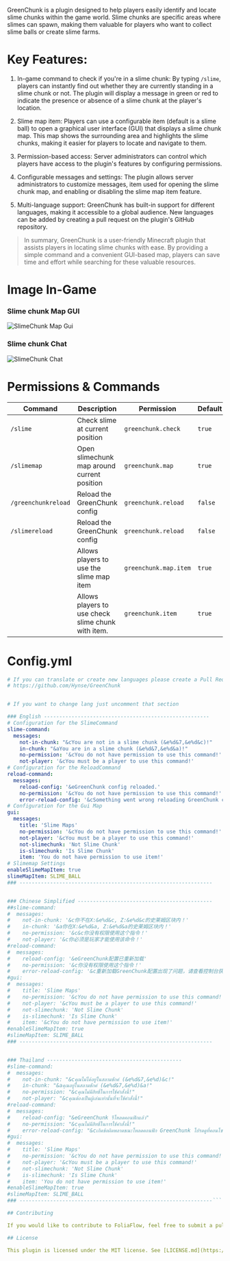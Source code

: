 GreenChunk is a plugin designed to help players easily identify and locate slime chunks within the game world. Slime chunks are specific areas where slimes can spawn, making them valuable for players who want to collect slime balls or create slime farms.

# Key Features:

1.  In-game command to check if you're in a slime chunk: By typing `/slime`, players can instantly find out whether they are currently standing in a slime chunk or not. The plugin will display a message in green or red to indicate the presence or absence of a slime chunk at the player's location.
    
2.  Slime map item: Players can use a configurable item (default is a slime ball) to open a graphical user interface (GUI) that displays a slime chunk map. This map shows the surrounding area and highlights the slime chunks, making it easier for players to locate and navigate to them.
    
3.  Permission-based access: Server administrators can control which players have access to the plugin's features by configuring permissions.
    
4.  Configurable messages and settings: The plugin allows server administrators to customize messages, item used for opening the slime chunk map, and enabling or disabling the slime map item feature.
    
5.  Multi-language support: GreenChunk has built-in support for different languages, making it accessible to a global audience. New languages can be added by creating a pull request on the plugin's GitHub repository.
    
> In summary, GreenChunk is a user-friendly Minecraft plugin that assists players in locating slime chunks with ease. By providing a simple command and a convenient GUI-based map, players can save time and effort while searching for these valuable resources.

# Image In-Game
### Slime chunk Map GUI
![SlimeChunk Map Gui](https://cdn.discordapp.com/attachments/1069509162989523015/1101220991801237545/image.png)
### Slime chunk Chat
![SlimeChunk Chat](https://media.discordapp.net/attachments/1069509162989523015/1101221387005337610/image.png)


# Permissions & Commands
| Command | Description  | Permission | Default |
|--|--|--|--|
| `/slime` | Check slime at current position | `greenchunk.check` | `true`|
| `/slimemap` | Open slimechunk map around current position | `greenchunk.map` | `true`|
| `/greenchunkreload` | Reload the GreenChunk config | `greenchunk.reload` | `false`|
| `/slimereload` | Reload the GreenChunk config | `greenchunk.reload` | `false`|
|  | Allows players to use the slime map item | `greenchunk.map.item` | `true`|
|  | Allows players to use check slime chunk with item. | `greenchunk.item` | `true`|

# Config.yml
```yml
# If you can translate or create new languages please create a Pull Request
# https://github.com/Hynse/GreenChunk


# If you want to change lang just uncomment that section

### English ------------------------------------------------------
# Configuration for the SlimeCommand
slime-command:
  messages:
    not-in-chunk: "&cYou are not in a slime chunk (&e%d&7,&e%d&c)!"
    in-chunk: "&aYou are in a slime chunk (&e%d&7,&e%d&a)!"
    no-permission: '&cYou do not have permission to use this command!'
    not-player: '&cYou must be a player to use this command!'
# Configuration for the ReloadCommand
reload-command:
  messages:
    reload-config: '&eGreenChunk config reloaded.'
    no-permission: '&cYou do not have permission to use this command!'
    error-reload-config: '&cSomething went wrong reloading GreenChunk config, see the console for more.'
# Configuration for the Gui Map
gui:
  messages:
    title: 'Slime Maps'
    no-permission: '&cYou do not have permission to use this command!'
    not-player: '&cYou must be a player to use this command!'
    not-slimechunk: 'Not Slime Chunk'
    is-slimechunk: 'Is Slime Chunk'
    item: 'You do not have permission to use item!'
# Slimemap Settings
enableSlimeMapItem: true
slimeMapItem: SLIME_BALL
### ---------------------------------------------------------------


### Chinese Simplified --------------------------------------------
##slime-command:
#  messages:
#    not-in-chunk: '&c你不在X:&e%d&c, Z:&e%d&c的史莱姆区块内！'
#    in-chunk: '&a你在X:&e%d&a, Z:&e%d&a的史莱姆区块内！'
#    no-permission: '&c&c你没有权限使用这个指令！'
#    not-player: '&c你必须是玩家才能使用该命令！'
#reload-command:
#  messages:
#    reload-config: '&eGreenChunk配置已重新加载'
#    no-permission: '&c你没有权限使用这个指令！'
#    error-reload-config: '&c重新加载GreenChunk配置出现了问题，请查看控制台获取更多信息'
#gui:
#  messages:
#    title: 'Slime Maps'
#    no-permission: '&cYou do not have permission to use this command!'
#    not-player: '&cYou must be a player to use this command!'
#    not-slimechunk: 'Not Slime Chunk'
#    is-slimechunk: 'Is Slime Chunk'
#    item: '&cYou do not have permission to use item!'
#enableSlimeMapItem: true
#slimeMapItem: SLIME_BALL
### ---------------------------------------------------------------


### Thailand --------------------------------------------
#slime-command:
#  messages:
#    not-in-chunk: "&cคุณไม่ได้อยู่ในสลามชักค์ (&e%d&7,&e%d)&c!"
#    in-chunk: "&aคุณอยู่ในสลามชักค์ (&e%d&7,&e%d)&a!"
#    no-permission: "&cคุณไม่มีสิทธิ์ในการใช้คำสั่งนี้!"
#    not-player: "&cคุณต้องเป็นผู้เล่นเท่านั้นที่จะใช้คำสั่งนี้!"
#reload-command:
#  messages:
#    reload-config: "&eGreenChunk รีโหลดคอนฟิกแล้ว"
#    no-permission: "&cคุณไม่มีสิทธิ์ในการใช้คำสั่งนี้!"
#    error-reload-config: "&cเกิดข้อผิดพลาดขณะโหลดคอนฟิก GreenChunk โปรดดูที่คอนโซลสำหรับข้อมูลเพิ่มเติม"
#gui:
#  messages:
#    title: 'Slime Maps'
#    no-permission: '&cYou do not have permission to use this command!'
#    not-player: '&cYou must be a player to use this command!'
#    not-slimechunk: 'Not Slime Chunk'
#    is-slimechunk: 'Is Slime Chunk'
#    item: 'You do not have permission to use item!'
#enableSlimeMapItem: true
#slimeMapItem: SLIME_BALL
### ---------------------------------------------------------------```

## Contributing

If you would like to contribute to FoliaFlow, feel free to submit a pull request with your changes. All contributions are welcome and appreciated.

## License

This plugin is licensed under the MIT license. See [LICENSE.md](https://github.com/Hynse/GreenChunk/blob/master/LICENSE.md) for more information.

